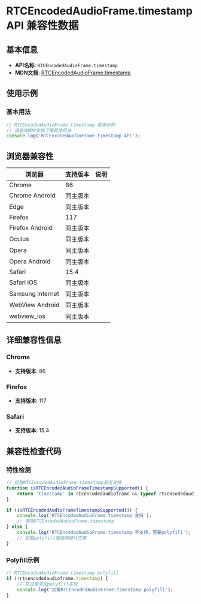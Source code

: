 # RTCEncodedAudioFrame.timestamp API 兼容性数据

## 基本信息

- **API名称**: `RTCEncodedAudioFrame.timestamp`
- **MDN文档**: [RTCEncodedAudioFrame.timestamp](https://developer.mozilla.org/docs/Web/API/RTCEncodedAudioFrame/timestamp)

## 使用示例

### 基本用法

```javascript
// RTCEncodedAudioFrame.timestamp 使用示例
// 请查阅MDN文档了解具体用法
console.log('RTCEncodedAudioFrame.timestamp API');
```

## 浏览器兼容性

| 浏览器 | 支持版本 | 说明 |
|--------|----------|------|
| Chrome | 86 |  |
| Chrome Android | 同主版本 |  |
| Edge | 同主版本 |  |
| Firefox | 117 |  |
| Firefox Android | 同主版本 |  |
| Oculus | 同主版本 |  |
| Opera | 同主版本 |  |
| Opera Android | 同主版本 |  |
| Safari | 15.4 |  |
| Safari iOS | 同主版本 |  |
| Samsung Internet | 同主版本 |  |
| WebView Android | 同主版本 |  |
| webview_ios | 同主版本 |  |

## 详细兼容性信息

### Chrome

- **支持版本**: 86

### Firefox

- **支持版本**: 117

### Safari

- **支持版本**: 15.4

## 兼容性检查代码

### 特性检测

```javascript
// 检查RTCEncodedAudioFrame.timestamp是否支持
function isRTCEncodedAudioFrameTimestampSupported() {
    return 'timestamp' in rtcencodedaudioframe && typeof rtcencodedaudioframe.timestamp === 'function';
}

if (isRTCEncodedAudioFrameTimestampSupported()) {
    console.log('RTCEncodedAudioFrame.timestamp 支持');
    // 使用RTCEncodedAudioFrame.timestamp
} else {
    console.log('RTCEncodedAudioFrame.timestamp 不支持，需要polyfill');
    // 加载polyfill或使用替代方案
}
```

### Polyfill示例

```javascript
// RTCEncodedAudioFrame.timestamp polyfill
if (!rtcencodedaudioframe.timestamp) {
    // 在这里添加polyfill实现
    console.log('加载RTCEncodedAudioFrame.timestamp polyfill');
}
```

